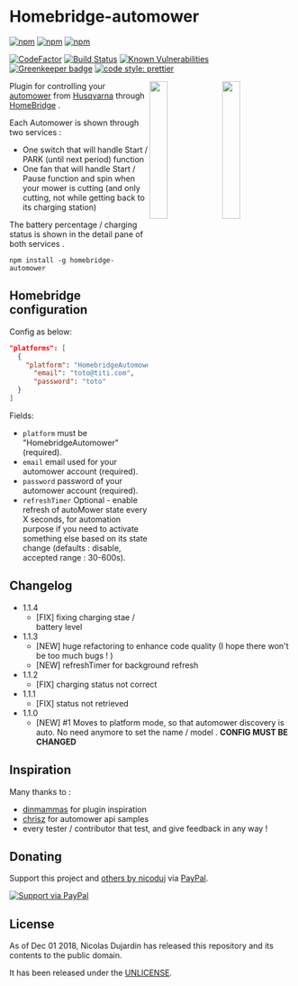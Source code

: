 # Homebridge-automower

[![npm](https://img.shields.io/npm/v/homebridge-automower.svg)](https://www.npmjs.com/package/homebridge-automower)
[![npm](https://img.shields.io/npm/dw/homebridge-automower.svg)](https://www.npmjs.com/package/homebridge-automower)
[![npm](https://img.shields.io/npm/dt/homebridge-automower.svg)](https://www.npmjs.com/package/homebridge-automower)

[![CodeFactor](https://www.codefactor.io/repository/github/nicoduj/homebridge-automower/badge)](https://www.codefactor.io/repository/github/nicoduj/homebridge-automower)
[![Build Status](https://travis-ci.com/nicoduj/homebridge-automower.svg?branch=master)](https://travis-ci.com/nicoduj/homebridge-automower)
[![Known Vulnerabilities](https://snyk.io/test/github/nicoduj/homebridge-automower/badge.svg?targetFile=package.json)](https://snyk.io/test/github/nicoduj/homebridge-automower?targetFile=package.json)
[![Greenkeeper badge](https://badges.greenkeeper.io/nicoduj/homebridge-automower.svg)](https://greenkeeper.io/)
[![code style: prettier](https://img.shields.io/badge/code_style-prettier-ff69b4.svg?style=flat-square)](https://github.com/prettier/prettier)

<img src="https://user-images.githubusercontent.com/19813688/48661529-729f9600-ea73-11e8-8051-37adfd687922.PNG" width="25%" align="right"> 
<img src="https://user-images.githubusercontent.com/19813688/48661518-4c79f600-ea73-11e8-9c2f-45a8958106a5.PNG" width="25%" align="right">

Plugin for controlling your [automower](https://www.husqvarna.com/fr/produits/robots-tondeuses/) from [Husqvarna](https://www.husqvarna.com/f) through [HomeBridge](https://github.com/nfarina/homebridge) .

Each Automower is shown through two services :

- One switch that will handle Start / PARK (until next period) function
- One fan that will handle Start / Pause function and spin when your mower is cutting (and only cutting, not while getting back to its charging station)

The battery percentage / charging status is shown in the detail pane of both services .

`npm install -g homebridge-automower`

## Homebridge configuration

Config as below:

```json
"platforms": [
  {
    "platform": "HomebridgeAutomower",
	  "email": "toto@titi.com",
	  "password": "toto"
  }
]
```

Fields:

- `platform` must be "HomebridgeAutomower" (required).
- `email` email used for your automower account (required).
- `password` password of your automower account (required).
- `refreshTimer` Optional - enable refresh of autoMower state every X seconds, for automation purpose if you need to activate something else based on its state change (defaults : disable, accepted range : 30-600s).

## Changelog

- 1.1.4
  - [FIX] fixing charging stae / battery level
- 1.1.3
  - [NEW] huge refactoring to enhance code quality (I hope there won't be too much bugs ! )
  - [NEW] refreshTimer for background refresh
- 1.1.2
  - [FIX] charging status not correct
- 1.1.1
  - [FIX] status not retrieved
- 1.1.0
  - [NEW] #1 Moves to platform mode, so that automower discovery is auto. No need anymore to set the name / model . **CONFIG MUST BE CHANGED**

## Inspiration

Many thanks to :

- [dinmammas] for plugin inspiration
- [chrisz] for automower api samples
- every tester / contributor that test, and give feedback in any way !

[dinmammas]: https://github.com/dinmammas/homebridge-robonect
[chrisz]: https://github.com/chrisz/pyhusmow

## Donating

Support this project and [others by nicoduj][nicoduj-projects] via [PayPal][paypal-nicoduj].

[![Support via PayPal][paypal-button]][paypal-nicoduj]

[nicoduj-projects]: https://github.com/nicoduj/
[paypal-button]: https://img.shields.io/badge/Donate-PayPal-green.svg
[paypal-nicoduj]: https://www.paypal.me/nicoduj/2.50

## License

As of Dec 01 2018, Nicolas Dujardin has released this repository and its contents to the public domain.

It has been released under the [UNLICENSE][].

[unlicense]: LICENSE
